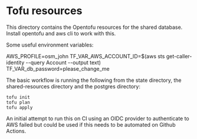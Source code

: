 # Tofu resources

This directory contains the Opentofu resources for the shared database. Install opentofu and aws cli to work with this.

Some useful environment variables:

AWS_PROFILE=osm_john
TF_VAR_AWS_ACCOUNT_ID=$(aws sts get-caller-identity --query Account --output text)
TF_VAR_db_password=please_change_me

The basic workflow is running the following from the state directory, the shared-resources directory and the postgres directory:

```
tofu init
tofu plan
tofu apply
```

An initial attempt to run this on CI using an OIDC provider to authenticate to AWS failed but could be used if this needs to be automated on Github Actions.